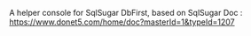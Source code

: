 A helper console for SqlSugar DbFirst, based on SqlSugar Doc : https://www.donet5.com/home/doc?masterId=1&typeId=1207